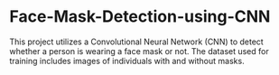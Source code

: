 # Face-Mask-Detection-using-CNN
This project utilizes a Convolutional Neural Network (CNN) to detect whether a person is wearing a face mask or not. The dataset used for training includes images of individuals with and without masks.
